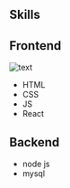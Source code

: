 ## Skills
 
 ## Frontend

 ![text](https://intellipaat.com/blog/wp-content/uploads/2024/03/Front-End-Developer-Skills-in-2024.jpg)

 - HTML
 - CSS
 - JS
 - React


 ## Backend
 - node js
 - mysql